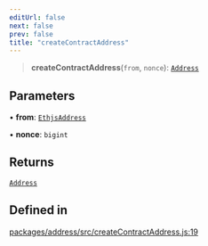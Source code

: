 ```yaml
---
editUrl: false
next: false
prev: false
title: "createContractAddress"
---
```


> **createContractAddress**(`from`, `nonce`): [`Address`](/reference/tevm/address/classes/address/)

## Parameters

• **from**: [`EthjsAddress`](/reference/tevm/utils/classes/ethjsaddress/)

• **nonce**: `bigint`

## Returns

[`Address`](/reference/tevm/address/classes/address/)

## Defined in

[packages/address/src/createContractAddress.js:19](https://github.com/qbzzt/tevm-monorepo/blob/main/packages/address/src/createContractAddress.js#L19)
